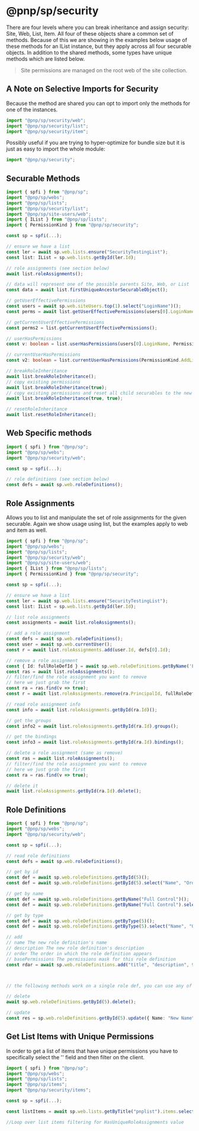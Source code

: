 # @pnp/sp/security

There are four levels where you can break inheritance and assign security: Site, Web, List, Item. All four of these objects share a common set of methods. Because of this we are showing in the examples below usage of these methods for an IList instance, but they apply across all four securable objects. In addition to the shared methods, some types have unique methods which are listed below.

> Site permissions are managed on the root web of the site collection.

## A Note on Selective Imports for Security

Because the method are shared you can opt to import only the methods for one of the instances.

```TypeScript
import "@pnp/sp/security/web";
import "@pnp/sp/security/list";
import "@pnp/sp/security/item";
```

Possibly useful if you are trying to hyper-optimize for bundle size but it is just as easy to import the whole module:

```TypeScript
import "@pnp/sp/security";
```

## Securable Methods

```TypeScript
import { spfi } from "@pnp/sp";
import "@pnp/sp/webs";
import "@pnp/sp/lists";
import "@pnp/sp/security/list";
import "@pnp/sp/site-users/web";
import { IList } from "@pnp/sp/lists";
import { PermissionKind } from "@pnp/sp/security";

const sp = spfi(...);

// ensure we have a list
const ler = await sp.web.lists.ensure("SecurityTestingList");
const list: IList = sp.web.lists.getById(ler.Id);

// role assignments (see section below)
await list.roleAssignments();

// data will represent one of the possible parents Site, Web, or List
const data = await list.firstUniqueAncestorSecurableObject();

// getUserEffectivePermissions
const users = await sp.web.siteUsers.top(1).select("LoginName")();
const perms = await list.getUserEffectivePermissions(users[0].LoginName);

// getCurrentUserEffectivePermissions
const perms2 = list.getCurrentUserEffectivePermissions();

// userHasPermissions
const v: boolean = list.userHasPermissions(users[0].LoginName, PermissionKind.AddListItems)

// currentUserHasPermissions
const v2: boolean = list.currentUserHasPermissions(PermissionKind.AddListItems)

// breakRoleInheritance
await list.breakRoleInheritance();
// copy existing permissions
await list.breakRoleInheritance(true);
// copy existing permissions and reset all child securables to the new permissions
await list.breakRoleInheritance(true, true);

// resetRoleInheritance
await list.resetRoleInheritance();
```

## Web Specific methods

```TypeScript
import { spfi } from "@pnp/sp";
import "@pnp/sp/webs";
import "@pnp/sp/security/web";

const sp = spfi(...);

// role definitions (see section below)
const defs = await sp.web.roleDefinitions();
```

## Role Assignments

Allows you to list and manipulate the set of role assignments for the given securable. Again we show usage using list, but the examples apply to web and item as well.

```TypeScript
import { spfi } from "@pnp/sp";
import "@pnp/sp/webs";
import "@pnp/sp/lists";
import "@pnp/sp/security/web";
import "@pnp/sp/site-users/web";
import { IList } from "@pnp/sp/lists";
import { PermissionKind } from "@pnp/sp/security";

const sp = spfi(...);

// ensure we have a list
const ler = await sp.web.lists.ensure("SecurityTestingList");
const list: IList = sp.web.lists.getById(ler.Id);

// list role assignments
const assignments = await list.roleAssignments();

// add a role assignment
const defs = await sp.web.roleDefinitions();
const user = await sp.web.currentUser();
const r = await list.roleAssignments.add(user.Id, defs[0].Id);

// remove a role assignment
const { Id: fullRoleDefId } = await sp.web.roleDefinitions.getByName('Full Control')();
const ras = await list.roleAssignments();
// filter/find the role assignment you want to remove
// here we just grab the first
const ra = ras.find(v => true);
const r = await list.roleAssignments.remove(ra.PrincipalId, fullRoleDefId);

// read role assignment info
const info = await list.roleAssignments.getById(ra.Id)();

// get the groups
const info2 = await list.roleAssignments.getById(ra.Id).groups();

// get the bindings
const info3 = await list.roleAssignments.getById(ra.Id).bindings();

// delete a role assignment (same as remove)
const ras = await list.roleAssignments();
// filter/find the role assignment you want to remove
// here we just grab the first
const ra = ras.find(v => true);

// delete it
await list.roleAssignments.getById(ra.Id).delete();
```

## Role Definitions

```TypeScript
import { spfi } from "@pnp/sp";
import "@pnp/sp/webs";
import "@pnp/sp/security/web";

const sp = spfi(...);

// read role definitions
const defs = await sp.web.roleDefinitions();

// get by id
const def = await sp.web.roleDefinitions.getById(5)();
const def = await sp.web.roleDefinitions.getById(5).select("Name", "Order")();

// get by name
const def = await sp.web.roleDefinitions.getByName("Full Control")();
const def = await sp.web.roleDefinitions.getByName("Full Control").select("Name", "Order")();

// get by type
const def = await sp.web.roleDefinitions.getByType(5)();
const def = await sp.web.roleDefinitions.getByType(5).select("Name", "Order")();

// add
// name The new role definition's name
// description The new role definition's description
// order The order in which the role definition appears
// basePermissions The permissions mask for this role definition
const rdar = await sp.web.roleDefinitions.add("title", "description", 99, { High: 1, Low: 2 });



// the following methods work on a single role def, you can use any of the three getBy methods, here we use getById as an example

// delete
await sp.web.roleDefinitions.getById(5).delete();

// update
const res = sp.web.roleDefinitions.getById(5).update({ Name: "New Name" });
```

## Get List Items with Unique Permissions

In order to get a list of items that have unique permissions you have to specifically select the '' field and then filter on the client.

```TypeScript
import { spfi } from "@pnp/sp";
import "@pnp/sp/webs";
import "@pnp/sp/lists";
import "@pnp/sp/items";
import "@pnp/sp/security/items";

const sp = spfi(...);

const listItems = await sp.web.lists.getByTitle("pnplist").items.select("Id, HasUniqueRoleAssignments")();

//Loop over list items filtering for HasUniqueRoleAssignments value

```
